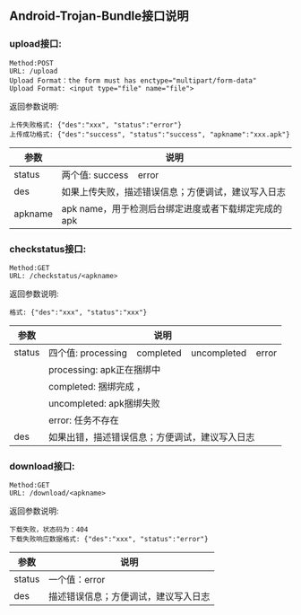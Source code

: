 ## Android-Trojan-Bundle接口说明


### upload接口:

	Method:POST
	URL: /upload
	Upload Format：the form must has enctype="multipart/form-data"
	Upload Format: <input type="file" name="file"> 

返回参数说明:

	上传失败格式: {"des":"xxx", "status":"error"}
	上传成功格式: {"des":"success", "status":"success", "apkname":"xxx.apk"}

| 参数 | 说明 |
| --- | --- |
| status | 两个值: success&nbsp;&nbsp;&nbsp;&nbsp;error |
| des | 如果上传失败，描述错误信息；方便调试，建议写入日志 |
| apkname | apk name，用于检测后台绑定进度或者下载绑定完成的apk |




### checkstatus接口:

	Method:GET 
	URL: /checkstatus/<apkname>

返回参数说明:

	格式: {"des":"xxx", "status":"xxx"}

| 参数 | 说明 |
| --- | --- |
| status | 四个值: processing&nbsp;&nbsp;&nbsp;&nbsp;completed&nbsp;&nbsp;&nbsp;&nbsp;uncompleted&nbsp;&nbsp;&nbsp;&nbsp;error |
|		| processing: apk正在捆绑中 |
|		| completed: 捆绑完成 ， |
|		| uncompleted: apk捆绑失败 |
|		| error: 任务不存在 |
| des | 如果出错，描述错误信息；方便调试，建议写入日志 |



### download接口:

	Method:GET 
	URL: /download/<apkname>

返回参数说明:
	
	下载失败，状态码为：404
	下载失败响应数据格式: {"des":"xxx", "status":"error"}

| 参数 | 说明 |
| --- | --- |
| status | 一个值：error |
| des | 描述错误信息；方便调试，建议写入日志|
